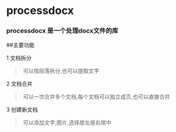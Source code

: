 # processdocx
### processdocx 是一个处理docx文件的库
##主要功能

1 文档拆分

> 可以按段落拆分,也可以提取文字

2 文档合并

> 可以一次合并多个文档,每个文档可以独立成页,也可以直接合并

3 创建新文档

> 可以添加文字,图片,选择居左居右居中

